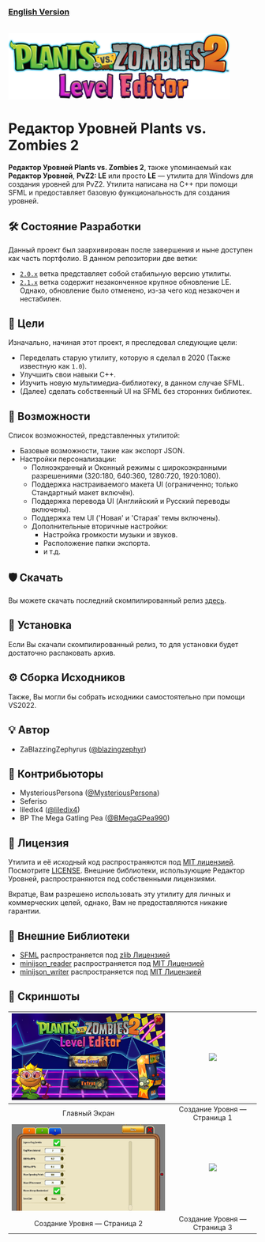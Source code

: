 ### [English Version](./README.md)<br>

<br>
<span><img width="450" src="./doc/Logo.png"/></span><br>

# Редактор Уровней Plants vs. Zombies 2

**Редактор Уровней Plants vs. Zombies 2**, также упоминаемый как **Редактор Уровней**, **PvZ2: LE** или просто **LE** — утилита для Windows для создания уровней для PvZ2.
Утилита написана на C++ при помощи SFML и предоставляет базовую функциональность для создания уровней.

## 🛠 Состояние Разработки
<a name="Development"></a>

Данный проект был заархивирован после завершения и ныне доступен как часть портфолио. В данном репозитории две ветки:

* [``2.0.x``](https://github.com/blazingzephyr/level-editor/blob/2.0.x/README_RU.md) ветка представляет собой стабильную версию утилиты.
* [``2.1.x``](https://github.com/blazingzephyr/level-editor/blob/2.1.x/README_RU.md) ветка содержит незаконченное крупное обновление LE. Однако, обновление было отменено, из-за чего код незакочен и нестабилен.

## 📝 Цели
<a name="Goals"></a>

Изначально, начиная этот проект, я преследовал следующие цели:

* Переделать старую утилиту, которую я сделал в 2020 (Также известную как ``1.0``).
* Улучшить свои навыки C++.
* Изучить новую мультимедиа-библиотеку, в данном случае SFML.
* (Далее) сделать собственный UI на SFML без сторонних библиотек.

## 📃 Возможности
<a name="Features"></a>

Список возможностей, представленных утилитой:

* Базовые возможности, такие как экспорт JSON.
* Настройки персонализации:
  * Полноэкранный и Оконный режимы с широкоэкранными разрешениями (320:180, 640:360, 1280:720, 1920:1080).
  * Поддержка настраиваемого макета UI (ограниченно; только Стандартный макет включён).
  * Поддержка перевода UI (Английский и Русский переводы включены).
  * Поддержка тем UI ('Новая' и 'Старая' темы включены).
  * Дополнительные вторичные настройки:
    * Настройка громкости музыки и звуков.
    * Расположение папки экспорта.
    * и т.д.

## 🛡 Скачать
<a name="Download"></a>

Вы можете скачать последний скомпилированный релиз [здесь](https://github.com/blazingzephyr/level-editor/releases/tag/2023.01.27-stable).

## 📂 Установка
<a name="Installation"></a>

Если Вы скачали скомпилированный релиз, то для установки будет достаточно распаковать архив.

## ⚙ Сборка Исходников
<a name="Build"></a>

Также, Вы могли бы собрать исходники самостоятельно при помощи VS2022.

## 💡 Автор
<a name="Author"></a>

* ZaBlazzingZephyrus ([@blazingzephyr](https://github.com/blazingzephyr))

## 💼 Контрибьюторы
<a name="Contributors"></a>

* MysteriousPersona ([@MysteriousPersona](https://www.youtube.com/@MysteriousPersona))
* Seferiso
* liledix4 ([@liledix4](https://github.com/liledix4))
* BP The Mega Gatling Pea ([@BMegaGPea990](https://github.com/BMegaGPea990))

## 📜 Лицензия
<a name="License"></a>

Утилита и её исходный код распространяются под [MIT лицензией](https://opensource.org/license/mit/). Посмотрите [LICENSE](https://github.com/blazingzephyr/level-editor/blob/2.0.x/LICENSE). Внешние библиотеки, использующие Редактор Уровней, распространяются под собственными лицензиями.

Вкратце, Вам разрешено использовать эту утилиту для личных и коммерческих целей, однако, Вам не предоставляются никакие гарантии.

## 🧾 Внешние Библиотеки
<a name="Libraries"></a>

* [SFML](https://github.com/SFML/SFML) распространяется под [zlib Лицензией](https://github.com/SFML/SFML/blob/master/license.md)
* [minijson_reader](https://github.com/giacomodrago/minijson_reader) распространяется под [MIT Лицензией](https://github.com/giacomodrago/minijson_reader/blob/master/LICENSE.txt)
* [minijson_writer](https://github.com/giacomodrago/minijson_writer) распространяется под [MIT Лицензией](https://github.com/giacomodrago/minijson_writer/blob/master/LICENSE.txt)

## 📸 Скриншоты
<a name="Screenshots"></a>

| <img width="450" src="./doc/Title_Screen.png"/> |     <img width="450" src="doc/readme/Main1.png"/>      |
|:-----------------------------------------------:|:------------------------------------------------------:|
| Главный Экран                                   | Создание Уровня — Страница 1                           |
|     <img width="450" src="./doc/Main2.png"/>    |     <img width="450" src="doc/readme/Main3.png"/>      |
| Создание Уровня — Страница 2                    | Создание Уровня — Страница 3                           |